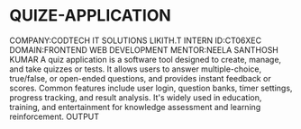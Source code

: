 # QUIZE-APPLICATION
COMPANY:CODTECH IT SOLUTIONS
LIKITH.T
INTERN ID:CT06XEC
DOMAIN:FRONTEND WEB DEVELOPMENT
MENTOR:NEELA SANTHOSH KUMAR
A quiz application is a software tool designed to create, manage, and take quizzes or tests. It allows users to answer multiple-choice, true/false, or open-ended questions, and provides instant feedback or scores. Common features include user login, question banks, timer settings, progress tracking, and result analysis. It's widely used in education, training, and entertainment for knowledge assessment and learning reinforcement.
OUTPUT
